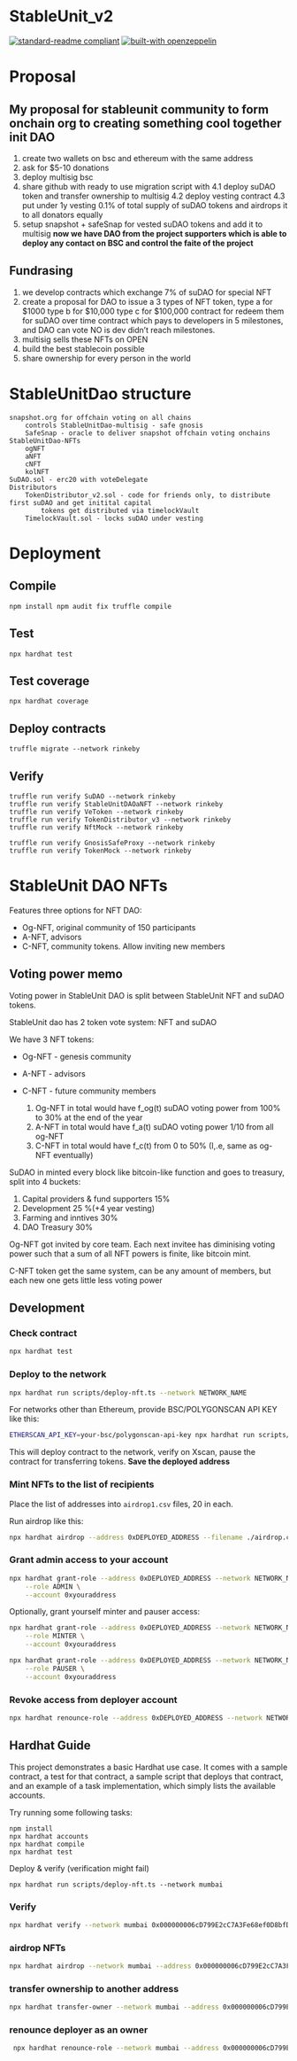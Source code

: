 # StableUnit_v2

[![standard-readme compliant](https://img.shields.io/badge/readme%20style-standard-brightgreen.svg?style=flat-square)](https://github.com/RichardLitt/standard-readme)
[![built-with openzeppelin](https://img.shields.io/badge/built%20with-OpenZeppelin-3677FF)](https://docs.openzeppelin.com/)

# Proposal 
My proposal for stableunit community to form onchain org to creating something cool together
init DAO
---
1. create two wallets on bsc and ethereum with the same address
2. ask for $5-10 donations
3. deploy multisig bsc
4. share github with ready to use migration script with
  4.1 deploy suDAO token and transfer ownership to multisig
  4.2 deploy vesting contract
  4.3 put under 1y vesting 0.1% of total supply of suDAO tokens and airdrops it to all donators equally
5. setup snapshot + safeSnap for vested suDAO tokens and add it to multisig
**now we have DAO from the project supporters which is able to deploy any contact on BSC and control the faite of the project**


Fundrasing
---
1. we develop contracts which exchange 7% of suDAO for special NFT
2. create a proposal for DAO to issue a 3 types of NFT token,
  type a for $1000
  type b for $10,000
  type c for $100,000
  contract for redeem them for suDAO over time
  contract which pays to developers in 5 milestones, and DAO can vote NO is dev didn’t reach milestones.
3. multisig sells these NFTs on OPEN
4. build the best stablecoin possible
5. share ownership for every person in the world

# StableUnitDao structure
    snapshot.org for offchain voting on all chains
        controls StableUnitDao-multisig - safe gnosis 
        SafeSnap - oracle to deliver snapshot offchain voting onchains
    StableUnitDao-NFTs
        ogNFT 
        aNFT  
        cNFT  
        kolNFT
    SuDAO.sol - erc20 with voteDelegate
    Distributors
        TokenDistributor_v2.sol - code for friends only, to distribute first suDAO and get initital capital
            tokens get distributed via timelockVault
        TimelockVault.sol - locks suDAO under vesting




# Deployment

## Compile
`
npm install
npm audit fix
truffle compile
`

## Test
`
npx hardhat test
`

## Test coverage
`
npx hardhat coverage
`

## Deploy contracts
`
truffle migrate --network rinkeby
`

## Verify
```
truffle run verify SuDAO --network rinkeby
truffle run verify StableUnitDAOaNFT --network rinkeby
truffle run verify VeToken --network rinkeby 
truffle run verify TokenDistributor_v3 --network rinkeby
truffle run verify NftMock --network rinkeby

truffle run verify GnosisSafeProxy --network rinkeby
truffle run verify TokenMock --network rinkeby
```

# StableUnit DAO NFTs

Features three options for NFT DAO:
- Og-NFT, original community of 150 participants
- A-NFT, advisors
- C-NFT, community tokens. Allow inviting new members

## Voting power memo

Voting power in StableUnit DAO is split between StableUnit NFT and suDAO tokens.

StableUnit dao has 2 token vote system: NFT and suDAO

We have 3 NFT tokens:
- Og-NFT - genesis community
- A-NFT - advisors
- C-NFT - future community members

    1. Og-NFT in total would have f_og(t) suDAO voting power from 100% to 30% at the end of the year
    2. A-NFT in total would have f_a(t) suDAO voting power 1/10 from all og-NFT
    3. C-NFT in total would have f_c(t) from 0 to 50% (I,.e, same as og-NFT eventually)

SuDAO in minted every block like bitcoin-like function and goes to treasury, split into 4 buckets:
1. Capital providers & fund supporters 15%
2. Development 25 %(+4 year vesting)
3. Farming and inntives 30%
4. DAO Treasury 30%

Og-NFT got invited by core team. Each next invitee has diminising voting power such that a sum of all NFT powers is finite, like bitcoin mint.

C-NFT token get the same system, can be any amount of members, but each new one gets little less voting power


## Development

### Check contract

```bash
npx hardhat test
```

### Deploy to the network

```bash
npx hardhat run scripts/deploy-nft.ts --network NETWORK_NAME
```

For networks other than Ethereum, provide BSC/POLYGONSCAN API KEY like this:
```bash
ETHERSCAN_API_KEY=your-bsc/polygonscan-api-key npx hardhat run scripts/deploy-nft.ts --network NETWORK_NAME
```

This will deploy contract to the network, verify on Xscan, pause the contract for transferring tokens. **Save the deployed address**

### Mint NFTs to the list of recipients

Place the list of addresses into `airdrop1.csv` files, 20 in each.

Run airdrop like this:

```bash
npx hardhat airdrop --address 0xDEPLOYED_ADDRESS --filename ./airdrop.csv --network NETWORK_NAME
```

### Grant admin access to your account

```bash
npx hardhat grant-role --address 0xDEPLOYED_ADDRESS --network NETWORK_NAME \
    --role ADMIN \
    --account 0xyouraddress
```

Optionally, grant yourself minter and pauser access:

```bash
npx hardhat grant-role --address 0xDEPLOYED_ADDRESS --network NETWORK_NAME \
    --role MINTER \
    --account 0xyouraddress
```

```bash
npx hardhat grant-role --address 0xDEPLOYED_ADDRESS --network NETWORK_NAME \
    --role PAUSER \
    --account 0xyouraddress
```


### Revoke access from deployer account

```bash
npx hardhat renounce-role --address 0xDEPLOYED_ADDRESS --network NETWORK_NAME
```

## Hardhat Guide

This project demonstrates a basic Hardhat use case. It comes with a sample contract, a test for that contract, a sample script that deploys that contract, and an example of a task implementation, which simply lists the available accounts.

Try running some following tasks:
```shell
npm install
npx hardhat accounts
npx hardhat compile
npx hardhat test
```

Deploy & verify (verification might fail)
```shell
npx hardhat run scripts/deploy-nft.ts --network mumbai
```

### Verify

```bash
npx hardhat verify --network mumbai 0x000000006cD799E2cC7A3Fe68ef0D8bfD7f8f477
```

### airdrop NFTs
```bash
npx hardhat airdrop --network mumbai --address 0x000000006cD799E2cC7A3Fe68ef0D8bfD7f8f477 --filename ./airdrop.csv
```

### transfer ownership to another address
```bash
npx hardhat transfer-owner --network mumbai --address 0x000000006cD799E2cC7A3Fe68ef0D8bfD7f8f477 --owner 0xF2A961aF157426953e392F6468B0162F86B2aCBC

```

### renounce deployer as an owner
```bash
 npx hardhat renounce-role --network mumbai --address 0x000000006cD799E2cC7A3Fe68ef0D8bfD7f8f477
```



